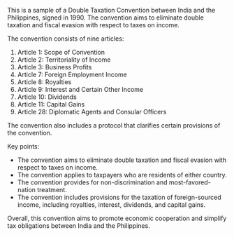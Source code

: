 This is a sample of a Double Taxation Convention between India and the Philippines, signed in 1990. The convention aims to eliminate double taxation and fiscal evasion with respect to taxes on income.

The convention consists of nine articles:

1. Article 1: Scope of Convention
2. Article 2: Territoriality of Income
3. Article 3: Business Profits
4. Article 7: Foreign Employment Income
5. Article 8: Royalties
6. Article 9: Interest and Certain Other Income
7. Article 10: Dividends
8. Article 11: Capital Gains
9. Article 28: Diplomatic Agents and Consular Officers

The convention also includes a protocol that clarifies certain provisions of the convention.

Key points:

* The convention aims to eliminate double taxation and fiscal evasion with respect to taxes on income.
* The convention applies to taxpayers who are residents of either country.
* The convention provides for non-discrimination and most-favored-nation treatment.
* The convention includes provisions for the taxation of foreign-sourced income, including royalties, interest, dividends, and capital gains.

Overall, this convention aims to promote economic cooperation and simplify tax obligations between India and the Philippines.
